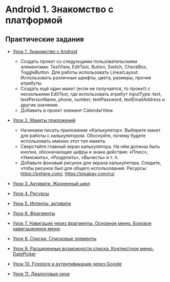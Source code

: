 # Android 1. Знакомство с платформой
## Практические задания
* [Урок 1. Знакомство с Android](https://github.com/Kirill-Aksenov/android-platform-introduction-homework/tree/main/lesson01)
    * Создать проект со следующими пользовательскими элементами: TextView, EditText, Button, Switch, CheckBox, ToggleButton. Для работы использовать LinearLayout. Использовать различные шрифты, цвета, размеры, прочие атрибуты.
    * Создать ещё один макет (если не получается, то проект) с несколькими EditText, где использовать атрибут inputType: text, textPersonName, phone, number, textPassword, textEmailAddress и другие значения.
    * Добавить в проект элемент CalendarView.
* [Урок 2. Макеты приложений](https://github.com/Kirill-Aksenov/android-platform-introduction-homework/tree/main/lesson02)
    * Начинаем писать приложение «Калькулятор». Выберите макет для работы с калькулятором. Обоснуйте, почему будете использовать именно этот тип макета.
    * Сверстайте главный экран калькулятора. На нём должны быть кнопки, обозначающие цифры и знаки действия: «Плюс», «Умножить», «Разделить», «Вычесть» и т. п.
    * Добавьте фоновый рисунок для экрана калькулятора. Следите, чтобы рисунок был для общего использования. Ресурсы: https://pxhere.com/, https://pixabay.com/ru/.

* [Урок 3. Активити. Жизненный цикл]()

* [Урок 4. Ресурсы]()

* [Урок 5. Интенты, активити]()

* [Урок 6. Фрагменты]()

* [Урок 7. Навигация через фрагменты. Основное меню. Боковое навигационное меню]()

* [Урок 8. Списки. Списковые элементы]()

* [Урок 9. Расширенные возможности списка. Контекстное меню. DatePicker]()

* [Урок 10. Firestore и аутентификация через Google]()

* [Урок 11. Диалоговые окна]()

